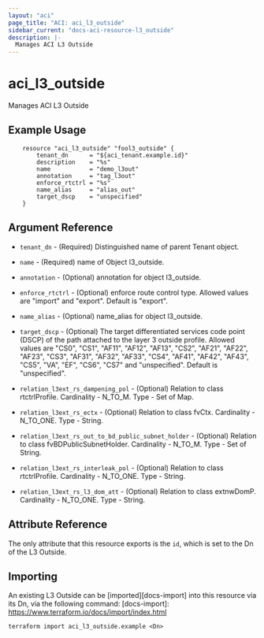 ```yaml
---
layout: "aci"
page_title: "ACI: aci_l3_outside"
sidebar_current: "docs-aci-resource-l3_outside"
description: |-
  Manages ACI L3 Outside
---
```


# aci_l3_outside #
Manages ACI L3 Outside

## Example Usage ##

```hcl
	resource "aci_l3_outside" "fool3_outside" {
		tenant_dn      = "${aci_tenant.example.id}"
		description    = "%s"
		name           = "demo_l3out"
		annotation     = "tag_l3out"
		enforce_rtctrl = "%s"
		name_alias     = "alias_out"
		target_dscp    = "unspecified"
	}
```
## Argument Reference ##
* `tenant_dn` - (Required) Distinguished name of parent Tenant object.
* `name` - (Required) name of Object l3_outside.
* `annotation` - (Optional) annotation for object l3_outside.
* `enforce_rtctrl` - (Optional) enforce route control type. Allowed values are "import" and "export". Default is "export".
* `name_alias` - (Optional) name_alias for object l3_outside.
* `target_dscp` - (Optional) The target differentiated services code point (DSCP) of the path attached to the layer 3 outside profile. Allowed values are "CS0", "CS1", "AF11",	"AF12",	"AF13",	"CS2",	"AF21",	"AF22",	"AF23",	"CS3",	"AF31",	"AF32",	"AF33",	"CS4",	"AF41",	"AF42",	"AF43",	"CS5",	"VA",	"EF",	"CS6",	"CS7"	and "unspecified". Default is "unspecified".

* `relation_l3ext_rs_dampening_pol` - (Optional) Relation to class rtctrlProfile. Cardinality - N_TO_M. Type - Set of Map.
                
* `relation_l3ext_rs_ectx` - (Optional) Relation to class fvCtx. Cardinality - N_TO_ONE. Type - String.
                
* `relation_l3ext_rs_out_to_bd_public_subnet_holder` - (Optional) Relation to class fvBDPublicSubnetHolder. Cardinality - N_TO_M. Type - Set of String.
                
* `relation_l3ext_rs_interleak_pol` - (Optional) Relation to class rtctrlProfile. Cardinality - N_TO_ONE. Type - String.
                
* `relation_l3ext_rs_l3_dom_att` - (Optional) Relation to class extnwDomP. Cardinality - N_TO_ONE. Type - String.
                


## Attribute Reference

The only attribute that this resource exports is the `id`, which is set to the
Dn of the L3 Outside.

## Importing ##

An existing L3 Outside can be [imported][docs-import] into this resource via its Dn, via the following command:
[docs-import]: https://www.terraform.io/docs/import/index.html


```
terraform import aci_l3_outside.example <Dn>
```